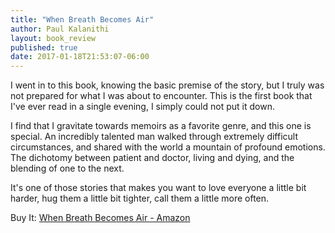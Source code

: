 ```yaml
---
title: "When Breath Becomes Air"
author: Paul Kalanithi
layout: book_review
published: true
date: 2017-01-18T21:53:07-06:00
---
```


I went in to this book, knowing the basic premise of the story, but I truly was not prepared for what I was about to encounter. This is the first book that I've ever read in a single evening, I simply could not put it down.

I find that I gravitate towards memoirs as a favorite genre, and this one is special. An incredibly talented man walked through extremely difficult circumstances, and shared with the world a mountain of profound emotions. The dichotomy between patient and doctor, living and dying, and the blending of one to the next.

It's one of those stories that makes you want to love everyone a little bit harder, hug them a little bit tighter, call them a little more often.

<div class="mt5 mb4">
	<span class="db ttu tracked-mega silver">Buy It:</span>
	<a class="f6 link dim br2 ba ph3 pv2 mb2 dib blue" target="_blank" 	href="https://www.amazon.com/gp/product/081298840X/ref=as_li_tl?ie=UTF8&camp=1789&creative=9325&creativeASIN=081298840X&linkCode=as2&tag=tywayne-20&linkId=7a6eae172946990c4edff123f69651ff">When Breath Becomes Air - Amazon</a>
	<img src="//ir-na.amazon-adsystem.com/e/ir?t=tywayne-20&l=am2&o=1&a=081298840X" width="1" height="1" border="0" alt="" style="border:none !important; margin:0px !important;" />
</div>
